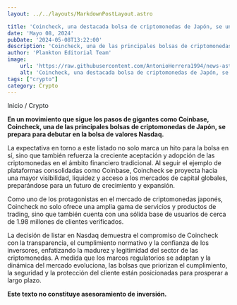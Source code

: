 ```yaml
---
layout: ../../layouts/MarkdownPostLayout.astro

title: 'Coincheck, una destacada bolsa de criptomonedas de Japón, se une a Nasdaq'
date: 'Mayo 08, 2024'
pubDate: '2024-05-08T13:22:00'
description: 'Coincheck, una de las principales bolsas de criptomonedas de Japón, se prepara para debutar en la bolsa de valores Nasdaq.'
author: 'Plankton Editorial Team'
image:
    url: 'https://raw.githubusercontent.com/AntonioHerrera1994/news-astro/master/src/assets/crypto/crypto129.webp'
    alt: 'Coincheck, una destacada bolsa de criptomonedas de Japón, se une a Nasdaq'
tags: ["crypto"]
category: Crypto
---
```


<span><a href="/" style="text-decoration:none;color:#0F1416">Inicio</a> / <a href="/crypto" style="text-decoration:none;color:#0F1416">Crypto</a></span>

<p style="font-weight: bold;">En un movimiento que sigue los pasos de gigantes como Coinbase, Coincheck, una de las principales bolsas de criptomonedas de Japón, se prepara para debutar en la bolsa de valores Nasdaq.</p>

La expectativa en torno a este listado no solo marca un hito para la bolsa en sí, sino que también refuerza la creciente aceptación y adopción de las criptomonedas en el ámbito financiero tradicional. Al seguir el ejemplo de plataformas consolidadas como Coinbase, Coincheck se proyecta hacia una mayor visibilidad, liquidez y acceso a los mercados de capital globales, preparándose para un futuro de crecimiento y expansión.

Como uno de los protagonistas en el mercado de criptomonedas japonés, Coincheck no solo ofrece una amplia gama de servicios y productos de trading, sino que también cuenta con una sólida base de usuarios de cerca de 1.98 millones de clientes verificados.

La decisión de listar en Nasdaq demuestra el compromiso de Coincheck con la transparencia, el cumplimiento normativo y la confianza de los inversores, enfatizando la madurez y legitimidad del sector de las criptomonedas. A medida que los marcos regulatorios se adaptan y la dinámica del mercado evoluciona, las bolsas que priorizan el cumplimiento, la seguridad y la protección del cliente están posicionadas para prosperar a largo plazo.

**Este texto no constituye asesoramiento de inversión.**

